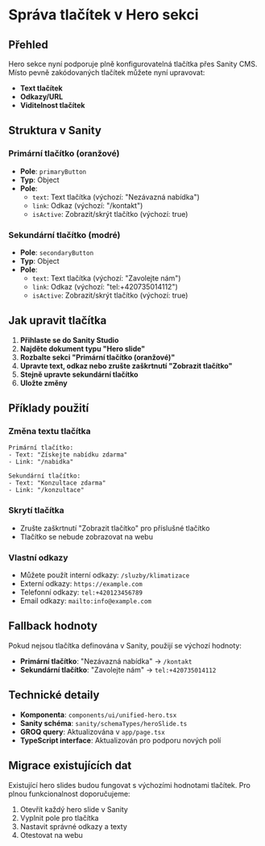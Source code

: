 # Správa tlačítek v Hero sekci

## Přehled

Hero sekce nyní podporuje plně konfigurovatelná tlačítka přes Sanity CMS. Místo pevně zakódovaných tlačítek můžete nyní upravovat:

- **Text tlačítek**
- **Odkazy/URL**
- **Viditelnost tlačítek**

## Struktura v Sanity

### Primární tlačítko (oranžové)
- **Pole**: `primaryButton`
- **Typ**: Object
- **Pole**:
  - `text`: Text tlačítka (výchozí: "Nezávazná nabídka")
  - `link`: Odkaz (výchozí: "/kontakt")
  - `isActive`: Zobrazit/skrýt tlačítko (výchozí: true)

### Sekundární tlačítko (modré)
- **Pole**: `secondaryButton`
- **Typ**: Object
- **Pole**:
  - `text`: Text tlačítka (výchozí: "Zavolejte nám")
  - `link`: Odkaz (výchozí: "tel:+420735014112")
  - `isActive`: Zobrazit/skrýt tlačítko (výchozí: true)

## Jak upravit tlačítka

1. **Přihlaste se do Sanity Studio**
2. **Najděte dokument typu "Hero slide"**
3. **Rozbalte sekci "Primární tlačítko (oranžové)"**
4. **Upravte text, odkaz nebo zrušte zaškrtnutí "Zobrazit tlačítko"**
5. **Stejně upravte sekundární tlačítko**
6. **Uložte změny**

## Příklady použití

### Změna textu tlačítka
```
Primární tlačítko:
- Text: "Získejte nabídku zdarma"
- Link: "/nabidka"

Sekundární tlačítko:
- Text: "Konzultace zdarma"
- Link: "/konzultace"
```

### Skrytí tlačítka
- Zrušte zaškrtnutí "Zobrazit tlačítko" pro příslušné tlačítko
- Tlačítko se nebude zobrazovat na webu

### Vlastní odkazy
- Můžete použít interní odkazy: `/sluzby/klimatizace`
- Externí odkazy: `https://example.com`
- Telefonní odkazy: `tel:+420123456789`
- Email odkazy: `mailto:info@example.com`

## Fallback hodnoty

Pokud nejsou tlačítka definována v Sanity, použijí se výchozí hodnoty:

- **Primární tlačítko**: "Nezávazná nabídka" → `/kontakt`
- **Sekundární tlačítko**: "Zavolejte nám" → `tel:+420735014112`

## Technické detaily

- **Komponenta**: `components/ui/unified-hero.tsx`
- **Sanity schéma**: `sanity/schemaTypes/heroSlide.ts`
- **GROQ query**: Aktualizována v `app/page.tsx`
- **TypeScript interface**: Aktualizován pro podporu nových polí

## Migrace existujících dat

Existující hero slides budou fungovat s výchozími hodnotami tlačítek. Pro plnou funkcionalnost doporučujeme:

1. Otevřít každý hero slide v Sanity
2. Vyplnit pole pro tlačítka
3. Nastavit správné odkazy a texty
4. Otestovat na webu

